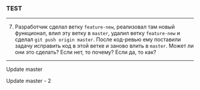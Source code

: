 ### TEST

***
7. Разработчик сделал ветку `feature-new`, реализовал там новый функционал, влил эту ветку в `master`, удалил ветку `feature-new` и сделал `git push origin master`. После код-ревью ему поставили задачу исправить код в этой ветке и заново влить в `master`. Может ли они это сделать? Если нет, то почему? Если да, то как?



***
Update master

Update master - 2

